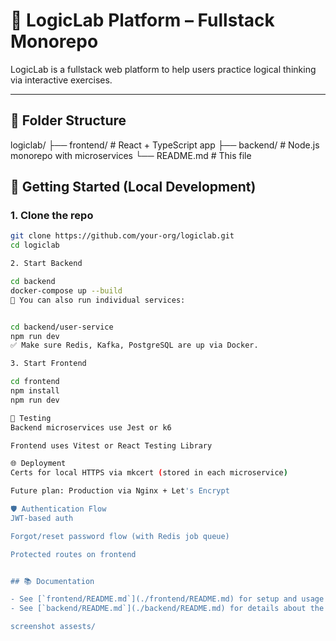 # 🧠 LogicLab Platform – Fullstack Monorepo

LogicLab is a fullstack web platform to help users practice logical thinking via interactive exercises.

---

## 📁 Folder Structure

logiclab/
├── frontend/ # React + TypeScript app
├── backend/ # Node.js monorepo with microservices
└── README.md # This file

## 🚀 Getting Started (Local Development)

### 1. Clone the repo

```bash
git clone https://github.com/your-org/logiclab.git
cd logiclab

2. Start Backend

cd backend
docker-compose up --build
🧪 You can also run individual services:


cd backend/user-service
npm run dev
✅ Make sure Redis, Kafka, PostgreSQL are up via Docker.

3. Start Frontend

cd frontend
npm install
npm run dev

🧪 Testing
Backend microservices use Jest or k6

Frontend uses Vitest or React Testing Library

🌐 Deployment
Certs for local HTTPS via mkcert (stored in each microservice)

Future plan: Production via Nginx + Let's Encrypt

🛡️ Authentication Flow
JWT-based auth

Forgot/reset password flow (with Redis job queue)

Protected routes on frontend


## 📚 Documentation

- See [`frontend/README.md`](./frontend/README.md) for setup and usage instructions of the React frontend.
- See [`backend/README.md`](./backend/README.md) for details about the backend services and how to run them.

screenshot assests/
